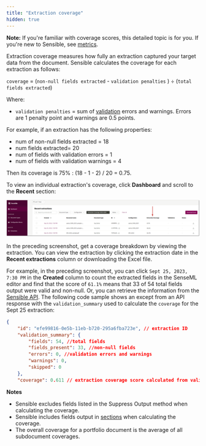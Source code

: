 ```yaml
---
title: "Extraction coverage"
hidden: true
---
```


**Note:** If you're familiar with coverage scores, this detailed topic is for you. If you're new to Sensible, see [metrics](doc:metrics).

Extraction coverage measures how fully an extraction captured your target data from the document. Sensible calculates the coverage for each extraction as follows:

`coverage` = (`non-null fields extracted` - `validation penalties` )  ÷  (`total fields extracted`) 

Where:

- `validation penalties` =  sum of [validation](doc:validate-extractions) errors and warnings. Errors are 1 penalty point and warnings are 0.5 points.

For example, if an extraction has the following properties:

- num of non-null fields extracted = 18
- num fields extracted= 20
- num of fields with validation errors = 1
- num of fields with validation warnings = 4

Then its coverage is 75% : (18 - 1 - 2) / 20 = 0.75. 

To view an individual extraction's coverage, click **Dashboard** and scroll to the **Recent** section:

![Click to enlarge](https://raw.githubusercontent.com/sensible-hq/sensible-docs/main/readme-sync/assets/v0/images/final/dashboard_coverage_1.png)

In the preceding screenshot, get a coverage breakdown by viewing the extraction. You can view the extraction by clicking the extraction date in the **Recent extractions** column or downloading the Excel file.

For example, in the preceding screenshot, you can click  `Sept 25, 2023, 7:30 PM`  in the **Created**  column to count the extracted fields in the SenseML editor and find that the score of `61.1%` means that 33 of 54 total fields output were valid and non-null. Or, you can retrieve the information from the [Sensible API](ref:retrieving-results). The following code sample shows an except from an API response with the `validation_summary` used to calculate the `coverage` for the Sept 25 extraction:

```json
{
	"id": "efe99816-0e5b-11eb-b720-295a6fba723e", // extraction ID
	"validation_summary": {
		"fields": 54, //total fields
		"fields_present": 33, //non-null fields
		"errors": 0, //validation errors and warnings
		"warnings": 0,
		"skipped": 0
	},
	"coverage": 0.611 // extraction coverage score calculated from validation_summary
```

**Notes**

- Sensible excludes fields listed in the Suppress Output method when calculating the coverage.
- Sensible includes fields output in [sections](doc:sections) when calculating the coverage.
- The overall coverage for a portfolio document is the average of all subdocument coverages.